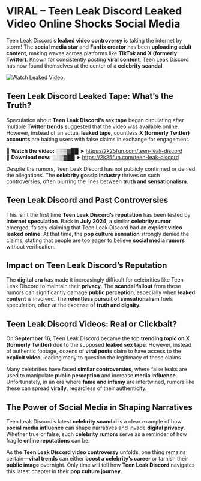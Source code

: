 # VIRAL – Teen Leak Discord Leaked Video Online Shocks Social Media 

Teen Leak Discord’s **leaked video controversy** is taking the internet by storm! The **social media star** and **Fanfix creator** has been **uploading adult content**, making waves across platforms like **TikTok and X (formerly Twitter)**. Known for consistently posting **viral content**, Teen Leak Discord has now found themselves at the center of a **celebrity scandal**.  

[![Watch Leaked Video.](https://miro.medium.com/v2/resize:fit:828/format:webp/1*cilzJN44JGOrTw9NJCrNHA.gif "Watch Leaked Video")](https://2k25fun.com/teen-leak-discord)

## **Teen Leak Discord Leaked Tape: What’s the Truth?**  
Speculation about **Teen Leak Discord’s sex tape** began circulating after multiple **Twitter trends** suggested that the video was available online. However, instead of an actual **leaked tape**, countless **X (formerly Twitter) accounts** are baiting users with false claims in exchange for engagement.  

🔹 **Watch the video:** ░░▒▓██ ➤ https://2k25fun.com/teen-leak-discord  
🔹 **Download now:** ░░▒▓██ ➤ https://2k25fun.com/teen-leak-discord  

Despite the rumors, Teen Leak Discord has not publicly confirmed or denied the allegations. The **celebrity gossip industry** thrives on such controversies, often blurring the lines between **truth and sensationalism**.  

## **Teen Leak Discord and Past Controversies**  
This isn’t the first time **Teen Leak Discord’s reputation** has been tested by **internet speculation**. Back in **July 2024**, a similar **celebrity rumor** emerged, falsely claiming that Teen Leak Discord had an **explicit video leaked online**. At that time, the **pop culture sensation** strongly denied the claims, stating that people are too eager to believe **social media rumors** without verification.  

## **Impact on Teen Leak Discord’s Reputation**  
The **digital era** has made it increasingly difficult for celebrities like Teen Leak Discord to maintain their **privacy**. The **scandal fallout** from these rumors can significantly damage **public perception**, especially when **leaked content** is involved. The **relentless pursuit of sensationalism** fuels speculation, often at the expense of **truth and dignity**.  

## **Teen Leak Discord Videos: Real or Clickbait?**  
On **September 16**, Teen Leak Discord became the top **trending topic on X (formerly Twitter)** due to the supposed **leaked sex tape**. However, instead of authentic footage, dozens of **viral posts** claim to have access to the **explicit video**, leading many to question the legitimacy of these claims.  

Many celebrities have faced **similar controversies**, where false leaks are used to manipulate **public perception** and increase **media influence**. Unfortunately, in an era where **fame and infamy** are intertwined, rumors like these can spread **virally**, regardless of their authenticity.  

## **The Power of Social Media in Shaping Narratives**  
Teen Leak Discord’s latest **celebrity scandal** is a clear example of how **social media influence** can shape narratives and invade **digital privacy**. Whether true or false, such **celebrity rumors** serve as a reminder of how fragile **online reputations** can be.  

As the **Teen Leak Discord video controversy** unfolds, one thing remains certain—**viral trends** can either **boost a celebrity’s career** or tarnish their **public image** overnight. Only time will tell how **Teen Leak Discord** navigates this latest chapter in their **pop culture journey**. 